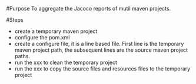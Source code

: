 #Purpose
To aggregate the Jacoco reports of mutil maven projects. <br/>

#Steps
* create a temporary maven project
* configure the pom.xml
* create a configure file, it is a line based file. First line is the temporary maven project path,
 the subsequent lines are the source maven project paths. 
* run the xxx to clean the temporary project
* run the xxx to copy the source files and resources files to the temporary project 
 


